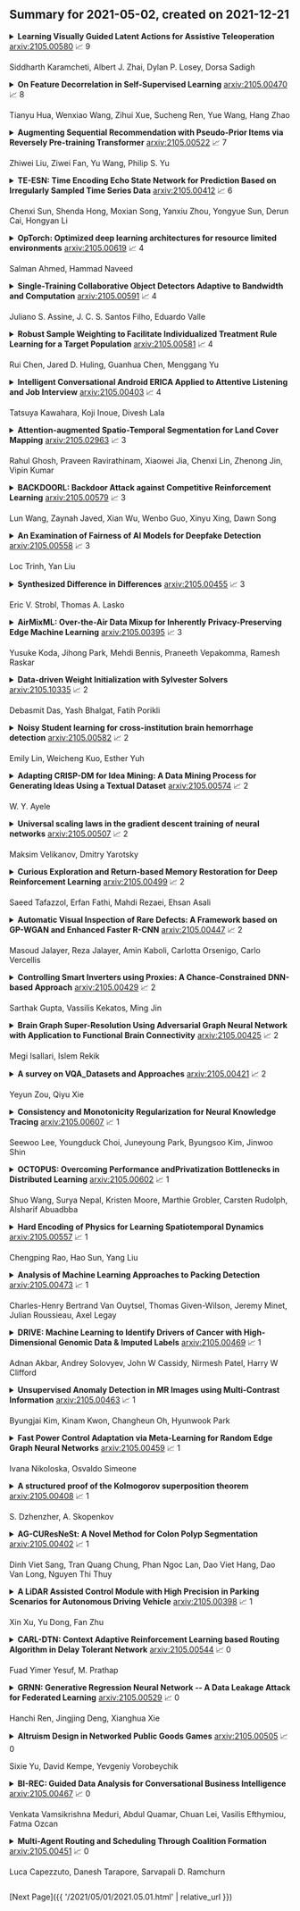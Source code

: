 ## Summary for 2021-05-02, created on 2021-12-21


<details><summary><b>Learning Visually Guided Latent Actions for Assistive Teleoperation</b>
<a href="https://arxiv.org/abs/2105.00580">arxiv:2105.00580</a>
&#x1F4C8; 9 <br>
<p>Siddharth Karamcheti, Albert J. Zhai, Dylan P. Losey, Dorsa Sadigh</p></summary>
<p>

**Abstract:** It is challenging for humans -- particularly those living with physical disabilities -- to control high-dimensional, dexterous robots. Prior work explores learning embedding functions that map a human's low-dimensional inputs (e.g., via a joystick) to complex, high-dimensional robot actions for assistive teleoperation; however, a central problem is that there are many more high-dimensional actions than available low-dimensional inputs. To extract the correct action and maximally assist their human controller, robots must reason over their context: for example, pressing a joystick down when interacting with a coffee cup indicates a different action than when interacting with knife. In this work, we develop assistive robots that condition their latent embeddings on visual inputs. We explore a spectrum of visual encoders and show that incorporating object detectors pretrained on small amounts of cheap, easy-to-collect structured data enables i) accurately and robustly recognizing the current context and ii) generalizing control embeddings to new objects and tasks. In user studies with a high-dimensional physical robot arm, participants leverage this approach to perform new tasks with unseen objects. Our results indicate that structured visual representations improve few-shot performance and are subjectively preferred by users.

</p>
</details>

<details><summary><b>On Feature Decorrelation in Self-Supervised Learning</b>
<a href="https://arxiv.org/abs/2105.00470">arxiv:2105.00470</a>
&#x1F4C8; 8 <br>
<p>Tianyu Hua, Wenxiao Wang, Zihui Xue, Sucheng Ren, Yue Wang, Hang Zhao</p></summary>
<p>

**Abstract:** In self-supervised representation learning, a common idea behind most of the state-of-the-art approaches is to enforce the robustness of the representations to predefined augmentations. A potential issue of this idea is the existence of completely collapsed solutions (i.e., constant features), which are typically avoided implicitly by carefully chosen implementation details. In this work, we study a relatively concise framework containing the most common components from recent approaches. We verify the existence of complete collapse and discover another reachable collapse pattern that is usually overlooked, namely dimensional collapse. We connect dimensional collapse with strong correlations between axes and consider such connection as a strong motivation for feature decorrelation (i.e., standardizing the covariance matrix). The gains from feature decorrelation are verified empirically to highlight the importance and the potential of this insight.

</p>
</details>

<details><summary><b>Augmenting Sequential Recommendation with Pseudo-Prior Items via Reversely Pre-training Transformer</b>
<a href="https://arxiv.org/abs/2105.00522">arxiv:2105.00522</a>
&#x1F4C8; 7 <br>
<p>Zhiwei Liu, Ziwei Fan, Yu Wang, Philip S. Yu</p></summary>
<p>

**Abstract:** Sequential Recommendation characterizes the evolving patterns by modeling item sequences chronologically. The essential target of it is to capture the item transition correlations. The recent developments of transformer inspire the community to design effective sequence encoders, \textit{e.g.,} SASRec and BERT4Rec. However, we observe that these transformer-based models suffer from the cold-start issue, \textit{i.e.,} performing poorly for short sequences. Therefore, we propose to augment short sequences while still preserving original sequential correlations. We introduce a new framework for \textbf{A}ugmenting \textbf{S}equential \textbf{Re}commendation with \textbf{P}seudo-prior items~(ASReP). We firstly pre-train a transformer with sequences in a reverse direction to predict prior items. Then, we use this transformer to generate fabricated historical items at the beginning of short sequences. Finally, we fine-tune the transformer using these augmented sequences from the time order to predict the next item. Experiments on two real-world datasets verify the effectiveness of ASReP. The code is available on \url{https://github.com/DyGRec/ASReP}.

</p>
</details>

<details><summary><b>TE-ESN: Time Encoding Echo State Network for Prediction Based on Irregularly Sampled Time Series Data</b>
<a href="https://arxiv.org/abs/2105.00412">arxiv:2105.00412</a>
&#x1F4C8; 6 <br>
<p>Chenxi Sun, Shenda Hong, Moxian Song, Yanxiu Zhou, Yongyue Sun, Derun Cai, Hongyan Li</p></summary>
<p>

**Abstract:** Prediction based on Irregularly Sampled Time Series (ISTS) is of wide concern in the real-world applications. For more accurate prediction, the methods had better grasp more data characteristics. Different from ordinary time series, ISTS is characterised with irregular time intervals of intra-series and different sampling rates of inter-series. However, existing methods have suboptimal predictions due to artificially introducing new dependencies in a time series and biasedly learning relations among time series when modeling these two characteristics. In this work, we propose a novel Time Encoding (TE) mechanism. TE can embed the time information as time vectors in the complex domain. It has the the properties of absolute distance and relative distance under different sampling rates, which helps to represent both two irregularities of ISTS. Meanwhile, we create a new model structure named Time Encoding Echo State Network (TE-ESN). It is the first ESNs-based model that can process ISTS data. Besides, TE-ESN can incorporate long short-term memories and series fusion to grasp horizontal and vertical relations. Experiments on one chaos system and three real-world datasets show that TE-ESN performs better than all baselines and has better reservoir property.

</p>
</details>

<details><summary><b>OpTorch: Optimized deep learning architectures for resource limited environments</b>
<a href="https://arxiv.org/abs/2105.00619">arxiv:2105.00619</a>
&#x1F4C8; 4 <br>
<p>Salman Ahmed, Hammad Naveed</p></summary>
<p>

**Abstract:** Deep learning algorithms have made many breakthroughs and have various applications in real life. Computational resources become a bottleneck as the data and complexity of the deep learning pipeline increases. In this paper, we propose optimized deep learning pipelines in multiple aspects of training including time and memory. OpTorch is a machine learning library designed to overcome weaknesses in existing implementations of neural network training. OpTorch provides features to train complex neural networks with limited computational resources. OpTorch achieved the same accuracy as existing libraries on Cifar-10 and Cifar-100 datasets while reducing memory usage to approximately 50%. We also explore the effect of weights on total memory usage in deep learning pipelines. In our experiments, parallel encoding-decoding along with sequential checkpoints results in much improved memory and time usage while keeping the accuracy similar to existing pipelines. OpTorch python package is available at available at https://github.com/cbrl-nuces/optorch

</p>
</details>

<details><summary><b>Single-Training Collaborative Object Detectors Adaptive to Bandwidth and Computation</b>
<a href="https://arxiv.org/abs/2105.00591">arxiv:2105.00591</a>
&#x1F4C8; 4 <br>
<p>Juliano S. Assine, J. C. S. Santos Filho, Eduardo Valle</p></summary>
<p>

**Abstract:** In the past few years, mobile deep-learning deployment progressed by leaps and bounds, but solutions still struggle to accommodate its severe and fluctuating operational restrictions, which include bandwidth, latency, computation, and energy. In this work, we help to bridge that gap, introducing the first configurable solution for object detection that manages the triple communication-computation-accuracy trade-off with a single set of weights. Our solution shows state-of-the-art results on COCO-2017, adding only a minor penalty on the base EfficientDet-D2 architecture. Our design is robust to the choice of base architecture and compressor and should adapt well for future architectures.

</p>
</details>

<details><summary><b>Robust Sample Weighting to Facilitate Individualized Treatment Rule Learning for a Target Population</b>
<a href="https://arxiv.org/abs/2105.00581">arxiv:2105.00581</a>
&#x1F4C8; 4 <br>
<p>Rui Chen, Jared D. Huling, Guanhua Chen, Menggang Yu</p></summary>
<p>

**Abstract:** Learning individualized treatment rules (ITRs) is an important topic in precision medicine. Current literature mainly focuses on deriving ITRs from a single source population. We consider the observational data setting when the source population differs from a target population of interest. We assume subject covariates are available from both populations, but treatment and outcome data are only available from the source population. Although adjusting for differences between source and target populations can potentially lead to an improved ITR for the target population, it can substantially increase the variability in ITR estimation. To address this dilemma, we develop a weighting framework that aims to tailor an ITR for a given target population and protect against high variability due to superfluous covariate shift adjustments. Our method seeks covariate balance over a nonparametric function class characterized by a reproducing kernel Hilbert space and can improve many ITR learning methods that rely on weights. We show that the proposed method encompasses importance weights and the so-called overlap weights as two extreme cases, allowing for a better bias-variance trade-off in between. Numerical examples demonstrate that the use of our weighting method can greatly improve ITR estimation for the target population compared with other weighting methods.

</p>
</details>

<details><summary><b>Intelligent Conversational Android ERICA Applied to Attentive Listening and Job Interview</b>
<a href="https://arxiv.org/abs/2105.00403">arxiv:2105.00403</a>
&#x1F4C8; 4 <br>
<p>Tatsuya Kawahara, Koji Inoue, Divesh Lala</p></summary>
<p>

**Abstract:** Following the success of spoken dialogue systems (SDS) in smartphone assistants and smart speakers, a number of communicative robots are developed and commercialized. Compared with the conventional SDSs designed as a human-machine interface, interaction with robots is expected to be in a closer manner to talking to a human because of the anthropomorphism and physical presence. The goal or task of dialogue may not be information retrieval, but the conversation itself. In order to realize human-level "long and deep" conversation, we have developed an intelligent conversational android ERICA. We set up several social interaction tasks for ERICA, including attentive listening, job interview, and speed dating. To allow for spontaneous, incremental multiple utterances, a robust turn-taking model is implemented based on TRP (transition-relevance place) prediction, and a variety of backchannels are generated based on time frame-wise prediction instead of IPU-based prediction. We have realized an open-domain attentive listening system with partial repeats and elaborating questions on focus words as well as assessment responses. It has been evaluated with 40 senior people, engaged in conversation of 5-7 minutes without a conversation breakdown. It was also compared against the WOZ setting. We have also realized a job interview system with a set of base questions followed by dynamic generation of elaborating questions. It has also been evaluated with student subjects, showing promising results.

</p>
</details>

<details><summary><b>Attention-augmented Spatio-Temporal Segmentation for Land Cover Mapping</b>
<a href="https://arxiv.org/abs/2105.02963">arxiv:2105.02963</a>
&#x1F4C8; 3 <br>
<p>Rahul Ghosh, Praveen Ravirathinam, Xiaowei Jia, Chenxi Lin, Zhenong Jin, Vipin Kumar</p></summary>
<p>

**Abstract:** The availability of massive earth observing satellite data provide huge opportunities for land use and land cover mapping. However, such mapping effort is challenging due to the existence of various land cover classes, noisy data, and the lack of proper labels. Also, each land cover class typically has its own unique temporal pattern and can be identified only during certain periods. In this article, we introduce a novel architecture that incorporates the UNet structure with Bidirectional LSTM and Attention mechanism to jointly exploit the spatial and temporal nature of satellite data and to better identify the unique temporal patterns of each land cover. We evaluate this method for mapping crops in multiple regions over the world. We compare our method with other state-of-the-art methods both quantitatively and qualitatively on two real-world datasets which involve multiple land cover classes. We also visualise the attention weights to study its effectiveness in mitigating noise and identifying discriminative time period.

</p>
</details>

<details><summary><b>BACKDOORL: Backdoor Attack against Competitive Reinforcement Learning</b>
<a href="https://arxiv.org/abs/2105.00579">arxiv:2105.00579</a>
&#x1F4C8; 3 <br>
<p>Lun Wang, Zaynah Javed, Xian Wu, Wenbo Guo, Xinyu Xing, Dawn Song</p></summary>
<p>

**Abstract:** Recent research has confirmed the feasibility of backdoor attacks in deep reinforcement learning (RL) systems. However, the existing attacks require the ability to arbitrarily modify an agent's observation, constraining the application scope to simple RL systems such as Atari games. In this paper, we migrate backdoor attacks to more complex RL systems involving multiple agents and explore the possibility of triggering the backdoor without directly manipulating the agent's observation. As a proof of concept, we demonstrate that an adversary agent can trigger the backdoor of the victim agent with its own action in two-player competitive RL systems. We prototype and evaluate BACKDOORL in four competitive environments. The results show that when the backdoor is activated, the winning rate of the victim drops by 17% to 37% compared to when not activated.

</p>
</details>

<details><summary><b>An Examination of Fairness of AI Models for Deepfake Detection</b>
<a href="https://arxiv.org/abs/2105.00558">arxiv:2105.00558</a>
&#x1F4C8; 3 <br>
<p>Loc Trinh, Yan Liu</p></summary>
<p>

**Abstract:** Recent studies have demonstrated that deep learning models can discriminate based on protected classes like race and gender. In this work, we evaluate bias present in deepfake datasets and detection models across protected subgroups. Using facial datasets balanced by race and gender, we examine three popular deepfake detectors and find large disparities in predictive performances across races, with up to 10.7% difference in error rate between subgroups. A closer look reveals that the widely used FaceForensics++ dataset is overwhelmingly composed of Caucasian subjects, with the majority being female Caucasians. Our investigation of the racial distribution of deepfakes reveals that the methods used to create deepfakes as positive training signals tend to produce "irregular" faces - when a person's face is swapped onto another person of a different race or gender. This causes detectors to learn spurious correlations between the foreground faces and fakeness. Moreover, when detectors are trained with the Blended Image (BI) dataset from Face X-Rays, we find that those detectors develop systematic discrimination towards certain racial subgroups, primarily female Asians.

</p>
</details>

<details><summary><b>Synthesized Difference in Differences</b>
<a href="https://arxiv.org/abs/2105.00455">arxiv:2105.00455</a>
&#x1F4C8; 3 <br>
<p>Eric V. Strobl, Thomas A. Lasko</p></summary>
<p>

**Abstract:** We consider estimating the conditional average treatment effect for everyone by eliminating confounding and selection bias. Unfortunately, randomized clinical trials (RCTs) eliminate confounding but impose strict exclusion criteria that prevent sampling of the entire clinical population. Observational datasets are more inclusive but suffer from confounding. We therefore analyze RCT and observational data simultaneously in order to extract the strengths of each. Our solution builds upon Difference in Differences (DD), an algorithm that eliminates confounding from observational data by comparing outcomes before and after treatment administration. DD requires a parallel slopes assumption that may not apply in practice when confounding shifts across time. We instead propose Synthesized Difference in Differences (SDD) that infers the correct (possibly non-parallel) slopes by linearly adjusting a conditional version of DD using additional RCT data. The algorithm achieves state of the art performance across multiple synthetic and real datasets even when the RCT excludes the majority of patients.

</p>
</details>

<details><summary><b>AirMixML: Over-the-Air Data Mixup for Inherently Privacy-Preserving Edge Machine Learning</b>
<a href="https://arxiv.org/abs/2105.00395">arxiv:2105.00395</a>
&#x1F4C8; 3 <br>
<p>Yusuke Koda, Jihong Park, Mehdi Bennis, Praneeth Vepakomma, Ramesh Raskar</p></summary>
<p>

**Abstract:** Wireless channels can be inherently privacy-preserving by distorting the received signals due to channel noise, and superpositioning multiple signals over-the-air. By harnessing these natural distortions and superpositions by wireless channels, we propose a novel privacy-preserving machine learning (ML) framework at the network edge, coined over-the-air mixup ML (AirMixML). In AirMixML, multiple workers transmit analog-modulated signals of their private data samples to an edge server who trains an ML model using the received noisy-and superpositioned samples. AirMixML coincides with model training using mixup data augmentation achieving comparable accuracy to that with raw data samples. From a privacy perspective, AirMixML is a differentially private (DP) mechanism limiting the disclosure of each worker's private sample information at the server, while the worker's transmit power determines the privacy disclosure level. To this end, we develop a fractional channel-inversion power control (PC) method, α-Dirichlet mixup PC (DirMix(α)-PC), wherein for a given global power scaling factor after channel inversion, each worker's local power contribution to the superpositioned signal is controlled by the Dirichlet dispersion ratio α. Mathematically, we derive a closed-form expression clarifying the relationship between the local and global PC factors to guarantee a target DP level. By simulations, we provide DirMix(α)-PC design guidelines to improve accuracy, privacy, and energy-efficiency. Finally, AirMixML with DirMix(α)-PC is shown to achieve reasonable accuracy compared to a privacy-violating baseline with neither superposition nor PC.

</p>
</details>

<details><summary><b>Data-driven Weight Initialization with Sylvester Solvers</b>
<a href="https://arxiv.org/abs/2105.10335">arxiv:2105.10335</a>
&#x1F4C8; 2 <br>
<p>Debasmit Das, Yash Bhalgat, Fatih Porikli</p></summary>
<p>

**Abstract:** In this work, we propose a data-driven scheme to initialize the parameters of a deep neural network. This is in contrast to traditional approaches which randomly initialize parameters by sampling from transformed standard distributions. Such methods do not use the training data to produce a more informed initialization. Our method uses a sequential layer-wise approach where each layer is initialized using its input activations. The initialization is cast as an optimization problem where we minimize a combination of encoding and decoding losses of the input activations, which is further constrained by a user-defined latent code. The optimization problem is then restructured into the well-known Sylvester equation, which has fast and efficient gradient-free solutions. Our data-driven method achieves a boost in performance compared to random initialization methods, both before start of training and after training is over. We show that our proposed method is especially effective in few-shot and fine-tuning settings. We conclude this paper with analyses on time complexity and the effect of different latent codes on the recognition performance.

</p>
</details>

<details><summary><b>Noisy Student learning for cross-institution brain hemorrhage detection</b>
<a href="https://arxiv.org/abs/2105.00582">arxiv:2105.00582</a>
&#x1F4C8; 2 <br>
<p>Emily Lin, Weicheng Kuo, Esther Yuh</p></summary>
<p>

**Abstract:** Computed tomography (CT) is the imaging modality used in the diagnosis of neurological emergencies, including acute stroke and traumatic brain injury. Advances in deep learning have led to models that can detect and segment hemorrhage on head CT. PatchFCN, one such supervised fully convolutional network (FCN), recently demonstrated expert-level detection of intracranial hemorrhage on in-sample data. However, its potential for similar accuracy outside the training domain is hindered by its need for pixel-labeled data from outside institutions. Also recently, a semi-supervised technique, Noisy Student (NS) learning, demonstrated state-of-the-art performance on ImageNet by moving from a fully-supervised to a semi-supervised learning paradigm. We combine the PatchFCN and Noisy Student approaches, extending semi-supervised learning to an intracranial hemorrhage segmentation task. Surprisingly, the NS model performance surpasses that of a fully-supervised oracle model trained with image-level labels on the same data. It also performs comparably to another recently reported supervised model trained on a labeled dataset 600x larger than that used to train the NS model. To our knowledge, we are the first to demonstrate the effectiveness of semi-supervised learning on a head CT detection and segmentation task.

</p>
</details>

<details><summary><b>Adapting CRISP-DM for Idea Mining: A Data Mining Process for Generating Ideas Using a Textual Dataset</b>
<a href="https://arxiv.org/abs/2105.00574">arxiv:2105.00574</a>
&#x1F4C8; 2 <br>
<p>W. Y. Ayele</p></summary>
<p>

**Abstract:** Data mining project managers can benefit from using standard data mining process models. The benefits of using standard process models for data mining, such as the de facto and the most popular, Cross-Industry-Standard-Process model for Data Mining (CRISP-DM) are reduced cost and time. Also, standard models facilitate knowledge transfer, reuse of best practices, and minimize knowledge requirements. On the other hand, to unlock the potential of ever-growing textual data such as publications, patents, social media data, and documents of various forms, digital innovation is increasingly needed. Furthermore, the introduction of cutting-edge machine learning tools and techniques enable the elicitation of ideas. The processing of unstructured textual data to generate new and useful ideas is referred to as idea mining. Existing literature about idea mining merely overlooks the utilization of standard data mining process models. Therefore, the purpose of this paper is to propose a reusable model to generate ideas, CRISP-DM, for Idea Mining (CRISP-IM). The design and development of the CRISP-IM are done following the design science approach. The CRISP-IM facilitates idea generation, through the use of Dynamic Topic Modeling (DTM), unsupervised machine learning, and subsequent statistical analysis on a dataset of scholarly articles. The adapted CRISP-IM can be used to guide the process of identifying trends using scholarly literature datasets or temporally organized patent or any other textual dataset of any domain to elicit ideas. The ex-post evaluation of the CRISP-IM is left for future study.

</p>
</details>

<details><summary><b>Universal scaling laws in the gradient descent training of neural networks</b>
<a href="https://arxiv.org/abs/2105.00507">arxiv:2105.00507</a>
&#x1F4C8; 2 <br>
<p>Maksim Velikanov, Dmitry Yarotsky</p></summary>
<p>

**Abstract:** Current theoretical results on optimization trajectories of neural networks trained by gradient descent typically have the form of rigorous but potentially loose bounds on the loss values. In the present work we take a different approach and show that the learning trajectory can be characterized by an explicit asymptotic at large training times. Specifically, the leading term in the asymptotic expansion of the loss behaves as a power law $L(t) \sim t^{-ξ}$ with exponent $ξ$ expressed only through the data dimension, the smoothness of the activation function, and the class of function being approximated. Our results are based on spectral analysis of the integral operator representing the linearized evolution of a large network trained on the expected loss. Importantly, the techniques we employ do not require specific form of a data distribution, for example Gaussian, thus making our findings sufficiently universal.

</p>
</details>

<details><summary><b>Curious Exploration and Return-based Memory Restoration for Deep Reinforcement Learning</b>
<a href="https://arxiv.org/abs/2105.00499">arxiv:2105.00499</a>
&#x1F4C8; 2 <br>
<p>Saeed Tafazzol, Erfan Fathi, Mahdi Rezaei, Ehsan Asali</p></summary>
<p>

**Abstract:** Reward engineering and designing an incentive reward function are non-trivial tasks to train agents in complex environments. Furthermore, an inaccurate reward function may lead to a biased behaviour which is far from an efficient and optimised behaviour. In this paper, we focus on training a single agent to score goals with binary success/failure reward function in Half Field Offense domain. As the major advantage of this research, the agent has no presumption about the environment which means it only follows the original formulation of reinforcement learning agents. The main challenge of using such a reward function is the high sparsity of positive reward signals. To address this problem, we use a simple prediction-based exploration strategy (called Curious Exploration) along with a Return-based Memory Restoration (RMR) technique which tends to remember more valuable memories. The proposed method can be utilized to train agents in environments with fairly complex state and action spaces. Our experimental results show that many recent solutions including our baseline method fail to learn and perform in complex soccer domain. However, the proposed method can converge easily to the nearly optimal behaviour. The video presenting the performance of our trained agent is available at http://bit.ly/HFO_Binary_Reward.

</p>
</details>

<details><summary><b>Automatic Visual Inspection of Rare Defects: A Framework based on GP-WGAN and Enhanced Faster R-CNN</b>
<a href="https://arxiv.org/abs/2105.00447">arxiv:2105.00447</a>
&#x1F4C8; 2 <br>
<p>Masoud Jalayer, Reza Jalayer, Amin Kaboli, Carlotta Orsenigo, Carlo Vercellis</p></summary>
<p>

**Abstract:** A current trend in industries such as semiconductors and foundry is to shift their visual inspection processes to Automatic Visual Inspection (AVI) systems, to reduce their costs, mistakes, and dependency on human experts. This paper proposes a two-staged fault diagnosis framework for AVI systems. In the first stage, a generation model is designed to synthesize new samples based on real samples. The proposed augmentation algorithm extracts objects from the real samples and blends them randomly, to generate new samples and enhance the performance of the image processor. In the second stage, an improved deep learning architecture based on Faster R-CNN, Feature Pyramid Network (FPN), and a Residual Network is proposed to perform object detection on the enhanced dataset. The performance of the algorithm is validated and evaluated on two multi-class datasets. The experimental results performed over a range of imbalance severities demonstrate the superiority of the proposed framework compared to other solutions.

</p>
</details>

<details><summary><b>Controlling Smart Inverters using Proxies: A Chance-Constrained DNN-based Approach</b>
<a href="https://arxiv.org/abs/2105.00429">arxiv:2105.00429</a>
&#x1F4C8; 2 <br>
<p>Sarthak Gupta, Vassilis Kekatos, Ming Jin</p></summary>
<p>

**Abstract:** Coordinating inverters at scale under uncertainty is the desideratum for integrating renewables in distribution grids. Unless load demands and solar generation are telemetered frequently, controlling inverters given approximate grid conditions or proxies thereof becomes a key specification. Although deep neural networks (DNNs) can learn optimal inverter schedules, guaranteeing feasibility is largely elusive. Rather than training DNNs to imitate already computed optimal power flow (OPF) solutions, this work integrates DNN-based inverter policies into the OPF. The proposed DNNs are trained through two OPF alternatives that confine voltage deviations on the average and as a convex restriction of chance constraints. The trained DNNs can be driven by partial, noisy, or proxy descriptors of the current grid conditions. This is important when OPF has to be solved for an unobservable feeder. DNN weights are trained via back-propagation and upon differentiating the AC power flow equations assuming the network model is known. Otherwise, a gradient-free variant is put forth. The latter is relevant when inverters are controlled by an aggregator having access only to a power flow solver or a digital twin of the feeder. Numerical tests compare the DNN-based inverter control schemes with the optimal inverter setpoints in terms of optimality and feasibility.

</p>
</details>

<details><summary><b>Brain Graph Super-Resolution Using Adversarial Graph Neural Network with Application to Functional Brain Connectivity</b>
<a href="https://arxiv.org/abs/2105.00425">arxiv:2105.00425</a>
&#x1F4C8; 2 <br>
<p>Megi Isallari, Islem Rekik</p></summary>
<p>

**Abstract:** Brain image analysis has advanced substantially in recent years with the proliferation of neuroimaging datasets acquired at different resolutions. While research on brain image super-resolution has undergone a rapid development in the recent years, brain graph super-resolution is still poorly investigated because of the complex nature of non-Euclidean graph data. In this paper, we propose the first-ever deep graph super-resolution (GSR) framework that attempts to automatically generate high-resolution (HR) brain graphs with N' nodes (i.e., anatomical regions of interest (ROIs)) from low-resolution (LR) graphs with N nodes where N < N'. First, we formalize our GSR problem as a node feature embedding learning task. Once the HR nodes' embeddings are learned, the pairwise connectivity strength between brain ROIs can be derived through an aggregation rule based on a novel Graph U-Net architecture. While typically the Graph U-Net is a node-focused architecture where graph embedding depends mainly on node attributes, we propose a graph-focused architecture where the node feature embedding is based on the graph topology. Second, inspired by graph spectral theory, we break the symmetry of the U-Net architecture by super-resolving the low-resolution brain graph structure and node content with a GSR layer and two graph convolutional network layers to further learn the node embeddings in the HR graph. Third, to handle the domain shift between the ground-truth and the predicted HR brain graphs, we incorporate adversarial regularization to align their respective distributions. Our proposed AGSR-Net framework outperformed its variants for predicting high-resolution functional brain graphs from low-resolution ones. Our AGSR-Net code is available on GitHub at https://github.com/basiralab/AGSR-Net.

</p>
</details>

<details><summary><b>A survey on VQA_Datasets and Approaches</b>
<a href="https://arxiv.org/abs/2105.00421">arxiv:2105.00421</a>
&#x1F4C8; 2 <br>
<p>Yeyun Zou, Qiyu Xie</p></summary>
<p>

**Abstract:** Visual question answering (VQA) is a task that combines both the techniques of computer vision and natural language processing. It requires models to answer a text-based question according to the information contained in a visual. In recent years, the research field of VQA has been expanded. Research that focuses on the VQA, examining the reasoning ability and VQA on scientific diagrams, has also been explored more. Meanwhile, more multimodal feature fusion mechanisms have been proposed. This paper will review and analyze existing datasets, metrics, and models proposed for the VQA task.

</p>
</details>

<details><summary><b>Consistency and Monotonicity Regularization for Neural Knowledge Tracing</b>
<a href="https://arxiv.org/abs/2105.00607">arxiv:2105.00607</a>
&#x1F4C8; 1 <br>
<p>Seewoo Lee, Youngduck Choi, Juneyoung Park, Byungsoo Kim, Jinwoo Shin</p></summary>
<p>

**Abstract:** Knowledge Tracing (KT), tracking a human's knowledge acquisition, is a central component in online learning and AI in Education. In this paper, we present a simple, yet effective strategy to improve the generalization ability of KT models: we propose three types of novel data augmentation, coined replacement, insertion, and deletion, along with corresponding regularization losses that impose certain consistency or monotonicity biases on the model's predictions for the original and augmented sequence. Extensive experiments on various KT benchmarks show that our regularization scheme consistently improves the model performances, under 3 widely-used neural networks and 4 public benchmarks, e.g., it yields 6.3% improvement in AUC under the DKT model and the ASSISTmentsChall dataset.

</p>
</details>

<details><summary><b>OCTOPUS: Overcoming Performance andPrivatization Bottlenecks in Distributed Learning</b>
<a href="https://arxiv.org/abs/2105.00602">arxiv:2105.00602</a>
&#x1F4C8; 1 <br>
<p>Shuo Wang, Surya Nepal, Kristen Moore, Marthie Grobler, Carsten Rudolph, Alsharif Abuadbba</p></summary>
<p>

**Abstract:** The diversity and quantity of the data warehousing, gathering data from distributed devices such as mobile phones, can enhance machine learning algorithms' success and robustness. Federated learning enables distributed participants to collaboratively learn a commonly-shared model while holding data locally. However, it is also faced with expensive communication and limitations due to the heterogeneity of distributed data sources and lack of access to global data. In this paper, we investigate a practical distributed learning scenario where multiple downstream tasks (e.g., classifiers) could be learned from dynamically-updated and non-iid distributed data sources, efficiently and providing local privatization. We introduce a new distributed learning scheme to address communication overhead via latent compression, leveraging global data while providing local privatization of local data without additional cost due to encryption or perturbation. This scheme divides the learning into (1) informative feature encoding, extracting and transmitting the latent space compressed representation features of local data at each node to address communication overhead; (2) downstream tasks centralized at the server using the encoded codes gathered from each node to address computing and storage overhead. Besides, a disentanglement strategy is applied to address the privatization of sensitive components of local data. Extensive experiments are conducted on image and speech datasets. The results demonstrate that downstream tasks on the compact latent representations can achieve comparable accuracy to centralized learning with the privatization of local data.

</p>
</details>

<details><summary><b>Hard Encoding of Physics for Learning Spatiotemporal Dynamics</b>
<a href="https://arxiv.org/abs/2105.00557">arxiv:2105.00557</a>
&#x1F4C8; 1 <br>
<p>Chengping Rao, Hao Sun, Yang Liu</p></summary>
<p>

**Abstract:** Modeling nonlinear spatiotemporal dynamical systems has primarily relied on partial differential equations (PDEs). However, the explicit formulation of PDEs for many underexplored processes, such as climate systems, biochemical reaction and epidemiology, remains uncertain or partially unknown, where very limited measurement data is yet available. To tackle this challenge, we propose a novel deep learning architecture that forcibly encodes known physics knowledge to facilitate learning in a data-driven manner. The coercive encoding mechanism of physics, which is fundamentally different from the penalty-based physics-informed learning, ensures the network to rigorously obey given physics. Instead of using nonlinear activation functions, we propose a novel elementwise product operation to achieve the nonlinearity of the model. Numerical experiment demonstrates that the resulting physics-encoded learning paradigm possesses remarkable robustness against data noise/scarcity and generalizability compared with some state-of-the-art models for data-driven modeling.

</p>
</details>

<details><summary><b>Analysis of Machine Learning Approaches to Packing Detection</b>
<a href="https://arxiv.org/abs/2105.00473">arxiv:2105.00473</a>
&#x1F4C8; 1 <br>
<p>Charles-Henry Bertrand Van Ouytsel, Thomas Given-Wilson, Jeremy Minet, Julian Roussieau, Axel Legay</p></summary>
<p>

**Abstract:** Packing is an obfuscation technique widely used by malware to hide the content and behavior of a program. Much prior research has explored how to detect whether a program is packed. This research includes a broad variety of approaches such as entropy analysis, syntactic signatures and more recently machine learning classifiers using various features. However, no robust results have indicated which algorithms perform best, or which features are most significant. This is complicated by considering how to evaluate the results since accuracy, cost, generalization capabilities, and other measures are all reasonable. This work explores eleven different machine learning approaches using 119 features to understand: which features are most significant for packing detection; which algorithms offer the best performance; and which algorithms are most economical.

</p>
</details>

<details><summary><b>DRIVE: Machine Learning to Identify Drivers of Cancer with High-Dimensional Genomic Data & Imputed Labels</b>
<a href="https://arxiv.org/abs/2105.00469">arxiv:2105.00469</a>
&#x1F4C8; 1 <br>
<p>Adnan Akbar, Andrey Solovyev, John W Cassidy, Nirmesh Patel, Harry W Clifford</p></summary>
<p>

**Abstract:** Identifying the mutations that drive cancer growth is key in clinical decision making and precision oncology. As driver mutations confer selective advantage and thus have an increased likelihood of occurrence, frequency-based statistical models are currently favoured. These methods are not suited to rare, low frequency, driver mutations. The alternative approach to address this is through functional-impact scores, however methods using this approach are highly prone to false positives. In this paper, we propose a novel combination method for driver mutation identification, which uses the power of both statistical modelling and functional-impact based methods. Initial results show this approach outperforms the state-of-the-art methods in terms of precision, and provides comparable performance in terms of area under receiver operating characteristic curves (AU-ROC). We believe that data-driven systems based on machine learning, such as these, will become an integral part of precision oncology in the near future.

</p>
</details>

<details><summary><b>Unsupervised Anomaly Detection in MR Images using Multi-Contrast Information</b>
<a href="https://arxiv.org/abs/2105.00463">arxiv:2105.00463</a>
&#x1F4C8; 1 <br>
<p>Byungjai Kim, Kinam Kwon, Changheun Oh, Hyunwook Park</p></summary>
<p>

**Abstract:** Anomaly detection in medical imaging is to distinguish the relevant biomarkers of diseases from those of normal tissues. Deep supervised learning methods have shown potentials in various detection tasks, but its performances would be limited in medical imaging fields where collecting annotated anomaly data is limited and labor-intensive. Therefore, unsupervised anomaly detection can be an effective tool for clinical practices, which uses only unlabeled normal images as training data. In this paper, we developed an unsupervised learning framework for pixel-wise anomaly detection in multi-contrast magnetic resonance imaging (MRI). The framework has two steps of feature generation and density estimation with Gaussian mixture model (GMM). A feature is derived through the learning of contrast-to-contrast translation that effectively captures the normal tissue characteristics in multi-contrast MRI. The feature is collaboratively used with another feature that is the low-dimensional representation of multi-contrast images. In density estimation using GMM, a simple but efficient way is introduced to handle the singularity problem which interrupts the joint learning process. The proposed method outperforms previous anomaly detection approaches. Quantitative and qualitative analyses demonstrate the effectiveness of the proposed method in anomaly detection for multi-contrast MRI.

</p>
</details>

<details><summary><b>Fast Power Control Adaptation via Meta-Learning for Random Edge Graph Neural Networks</b>
<a href="https://arxiv.org/abs/2105.00459">arxiv:2105.00459</a>
&#x1F4C8; 1 <br>
<p>Ivana Nikoloska, Osvaldo Simeone</p></summary>
<p>

**Abstract:** Power control in decentralized wireless networks poses a complex stochastic optimization problem when formulated as the maximization of the average sum rate for arbitrary interference graphs. Recent work has introduced data-driven design methods that leverage graph neural network (GNN) to efficiently parametrize the power control policy mapping channel state information (CSI) to the power vector. The specific GNN architecture, known as random edge GNN (REGNN), defines a non-linear graph convolutional architecture whose spatial weights are tied to the channel coefficients, enabling a direct adaption to channel conditions. This paper studies the higher-level problem of enabling fast adaption of the power control policy to time-varying topologies. To this end, we apply first-order meta-learning on data from multiple topologies with the aim of optimizing for a few-shot adaptation to new network configurations.

</p>
</details>

<details><summary><b>A structured proof of the Kolmogorov superposition theorem</b>
<a href="https://arxiv.org/abs/2105.00408">arxiv:2105.00408</a>
&#x1F4C8; 1 <br>
<p>S. Dzhenzher, A. Skopenkov</p></summary>
<p>

**Abstract:** We present a well-structured detailed exposition of a well-known proof of the following celebrated result solving Hilbert's 13th problem on superpositions. For functions of 2 variables the statement is as follows.
  Kolmogorov Theorem. There are continuous functions $\varphi_1,\ldots,\varphi_5 : [\,0, 1\,]\to [\,0,1\,]$ such that for any continuous function $f: [\,0,1\,]^2\to\mathbb R$ there is a continuous function $h: [\,0,3\,]\to\mathbb R$ such that for any $x,y\in [\,0, 1\,]$ we have $$f(x,y)=\sum\limits_{k=1}^5 h\left(\varphi_k(x)+\sqrt{2}\,\varphi_k(y)\right).$$ The proof is accessible to non-specialists, in particular, to students familiar with only basic properties of continuous functions.

</p>
</details>

<details><summary><b>AG-CUResNeSt: A Novel Method for Colon Polyp Segmentation</b>
<a href="https://arxiv.org/abs/2105.00402">arxiv:2105.00402</a>
&#x1F4C8; 1 <br>
<p>Dinh Viet Sang, Tran Quang Chung, Phan Ngoc Lan, Dao Viet Hang, Dao Van Long, Nguyen Thi Thuy</p></summary>
<p>

**Abstract:** Colorectal cancer is among the most common malignancies and can develop from high-risk colon polyps. Colonoscopy is an effective screening tool to detect and remove polyps, especially in the case of precancerous lesions. However, the missing rate in clinical practice is relatively high due to many factors. The procedure could benefit greatly from using AI models for automatic polyp segmentation, which provide valuable insights for improving colon polyp detection. However, precise segmentation is still challenging due to variations of polyps in size, shape, texture, and color. This paper proposes a novel neural network architecture called AG-CUResNeSt, which enhances Coupled UNets using the robust ResNeSt backbone and attention gates. The network is capable of effectively combining multi-level features to yield accurate polyp segmentation. Experimental results on five popular benchmark datasets show that our proposed method achieves state-of-the-art accuracy compared to existing methods.

</p>
</details>

<details><summary><b>A LiDAR Assisted Control Module with High Precision in Parking Scenarios for Autonomous Driving Vehicle</b>
<a href="https://arxiv.org/abs/2105.00398">arxiv:2105.00398</a>
&#x1F4C8; 1 <br>
<p>Xin Xu, Yu Dong, Fan Zhu</p></summary>
<p>

**Abstract:** Autonomous driving has been quite promising in recent years. The public has seen Robotaxi delivered by Waymo, Baidu, Cruise, and so on. While autonomous driving vehicles certainly have a bright future, we have to admit that it is still a long way to go for products such as Robotaxi. On the other hand, in less complex scenarios autonomous driving may have the potentiality to reliably outperform humans. For example, humans are good at interactive tasks (while autonomous driving systems usually do not), but we are often incompetent for tasks with strict precision demands. In this paper, we introduce a real-world, industrial scenario of which human drivers are not capable. The task required the ego vehicle to keep a stationary lateral distance (i.e. 3? <= 5 centimeters) with respect to a reference. To address this challenge, we redesigned the control module from Baidu Apollo open-source autonomous driving system. A precise (3? <= 2 centimeters) Error Feedback System was first built to partly replace the localization module. Then we investigated the control module thoroughly and added a real-time calibration algorithm to gain extra precision. We also built a simulation to fine-tune the control parameters. After all those works, the results are encouraging, showing that an end-to-end lateral precision with 3? <= 5 centimeters has been achieved. Further, we show that the results not only outperformed original Apollo modules but also beat specially trained and highly experienced human test drivers.

</p>
</details>

<details><summary><b>CARL-DTN: Context Adaptive Reinforcement Learning based Routing Algorithm in Delay Tolerant Network</b>
<a href="https://arxiv.org/abs/2105.00544">arxiv:2105.00544</a>
&#x1F4C8; 0 <br>
<p>Fuad Yimer Yesuf, M. Prathap</p></summary>
<p>

**Abstract:** The term Delay/Disruption-Tolerant Networks (DTN) invented to describe and cover all types of long-delay, disconnected, intermittently connected networks, where mobility and outages or scheduled contacts may be experienced. This environment is characterized by frequent network partitioning, intermittent connectivity, large or variable delay, asymmetric data rate, and low transmission reliability. There have been routing protocols developed in DTN. However, those routing algorithms are design based upon specific assumptions. The assumption makes existing algorithms suitable for specific environment scenarios. Different routing algorithm uses different relay node selection criteria to select the replication node. Too Frequently forwarding messages can result in excessive packet loss and large buffer and network overhead. On the other hand, less frequent transmission leads to a lower delivery ratio. In DTN there is a trade-off off between delivery ratio and overhead. In this study, we proposed context-adaptive reinforcement learning based routing(CARL-DTN) protocol to determine optimal replicas of the message based on the real-time density. Our routing protocol jointly uses a real-time physical context, social-tie strength, and real-time message context using fuzzy logic in the routing decision. Multi-hop forwarding probability is also considered for the relay node selection by employing Q-Learning algorithm to estimate the encounter probability between nodes and to learn about nodes available in the neighbor by discounting reward. The performance of the proposed protocol is evaluated based on various simulation scenarios. The result shows that the proposed protocol has better performance in terms of message delivery ratio and overhead.

</p>
</details>

<details><summary><b>GRNN: Generative Regression Neural Network -- A Data Leakage Attack for Federated Learning</b>
<a href="https://arxiv.org/abs/2105.00529">arxiv:2105.00529</a>
&#x1F4C8; 0 <br>
<p>Hanchi Ren, Jingjing Deng, Xianghua Xie</p></summary>
<p>

**Abstract:** Data privacy has become an increasingly important issue in machine learning. Many approaches have been developed to tackle this issue, e.g., cryptography (Homomorphic Encryption, Differential Privacy, etc.) and collaborative training (Secure Multi-Party Computation, Distributed Learning and Federated Learning). These techniques have a particular focus on data encryption or secure local computation. They transfer the intermediate information to the third-party to compute the final result. Gradient exchanging is commonly considered to be a secure way of training a robust model collaboratively in deep learning. However, recent researches have demonstrated that sensitive information can be recovered from the shared gradient. Generative Adversarial Networks (GAN), in particular, have shown to be effective in recovering those information. However, GAN based techniques require additional information, such as class labels which are generally unavailable for privacy persevered learning. In this paper, we show that, in Federated Learning (FL) system, image-based privacy data can be easily recovered in full from the shared gradient only via our proposed Generative Regression Neural Network (GRNN). We formulate the attack to be a regression problem and optimise two branches of the generative model by minimising the distance between gradients. We evaluate our method on several image classification tasks. The results illustrate that our proposed GRNN outperforms state-of-the-art methods with better stability, stronger robustness, and higher accuracy. It also has no convergence requirement to the global FL model. Moreover, we demonstrate information leakage using face re-identification. Some defense strategies are also discussed in this work.

</p>
</details>

<details><summary><b>Altruism Design in Networked Public Goods Games</b>
<a href="https://arxiv.org/abs/2105.00505">arxiv:2105.00505</a>
&#x1F4C8; 0 <br>
<p>Sixie Yu, David Kempe, Yevgeniy Vorobeychik</p></summary>
<p>

**Abstract:** Many collective decision-making settings feature a strategic tension between agents acting out of individual self-interest and promoting a common good. These include wearing face masks during a pandemic, voting, and vaccination. Networked public goods games capture this tension, with networks encoding strategic interdependence among agents. Conventional models of public goods games posit solely individual self-interest as a motivation, even though altruistic motivations have long been known to play a significant role in agents' decisions. We introduce a novel extension of public goods games to account for altruistic motivations by adding a term in the utility function that incorporates the perceived benefits an agent obtains from the welfare of others, mediated by an altruism graph. Most importantly, we view altruism not as immutable, but rather as a lever for promoting the common good. Our central algorithmic question then revolves around the computational complexity of modifying the altruism network to achieve desired public goods game investment profiles. We first show that the problem can be solved using linear programming when a principal can fractionally modify the altruism network. While the problem becomes in general intractable if the principal's actions are all-or-nothing, we exhibit several tractable special cases.

</p>
</details>

<details><summary><b>BI-REC: Guided Data Analysis for Conversational Business Intelligence</b>
<a href="https://arxiv.org/abs/2105.00467">arxiv:2105.00467</a>
&#x1F4C8; 0 <br>
<p>Venkata Vamsikrishna Meduri, Abdul Quamar, Chuan Lei, Vasilis Efthymiou, Fatma Ozcan</p></summary>
<p>

**Abstract:** Conversational interfaces to Business Intelligence (BI) applications enable data analysis using a natural language dialog in small incremental steps. To truly unleash the power of conversational BI to democratize access to data, a system needs to provide effective and continuous support for data analysis. In this paper, we propose BI-REC, a conversational recommendation system for BI applications to help users accomplish their data analysis tasks.
  We define the space of data analysis in terms of BI patterns, augmented with rich semantic information extracted from the OLAP cube definition, and use graph embeddings learned using GraphSAGE to create a compact representation of the analysis state. We propose a two-step approach to explore the search space for useful BI pattern recommendations. In the first step, we train a multi-class classifier using prior query logs to predict the next high-level actions in terms of a BI operation (e.g., {\em Drill-Down} or {\em Roll-up}) and a measure that the user is interested in. In the second step, the high-level actions are further refined into actual BI pattern recommendations using collaborative filtering. This two-step approach allows us to not only divide and conquer the huge search space, but also requires less training data. Our experimental evaluation shows that BI-REC achieves an accuracy of 83% for BI pattern recommendations and up to 2X speedup in latency of prediction compared to a state-of-the-art baseline. Our user study further shows that BI-REC provides recommendations with a precision@3 of 91.90% across several different analysis tasks.

</p>
</details>

<details><summary><b>Multi-Agent Routing and Scheduling Through Coalition Formation</b>
<a href="https://arxiv.org/abs/2105.00451">arxiv:2105.00451</a>
&#x1F4C8; 0 <br>
<p>Luca Capezzuto, Danesh Tarapore, Sarvapali D. Ramchurn</p></summary>
<p>

**Abstract:** In task allocation for real-time domains, such as disaster response, a limited number of agents is deployed across a large area to carry out numerous tasks, each with its prerequisites, profit, time window and workload. To maximize profits while minimizing time penalties, agents need to cooperate by forming, disbanding and reforming coalitions. In this paper, we name this problem Multi-Agent Routing and Scheduling through Coalition formation (MARSC) and show that it generalizes the important Team Orienteering Problem with Time Windows. We propose a binary integer program and an anytime and scalable heuristic to solve it. Using public London Fire Brigade records, we create a dataset with 347588 tasks and a test framework that simulates the mobilization of firefighters. In problems with up to 150 agents and 3000 tasks, our heuristic finds solutions up to 3.25 times better than the Earliest Deadline First approach commonly used in real-time systems. Our results constitute the first large-scale benchmark for the MARSC problem.

</p>
</details>


[Next Page]({{ '/2021/05/01/2021.05.01.html' | relative_url }})
